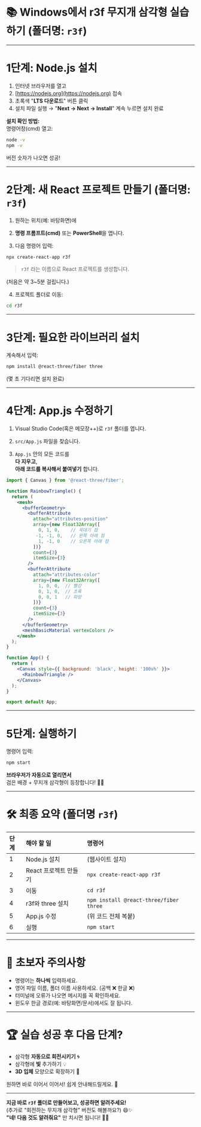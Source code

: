 # 📚 Windows에서 r3f 무지개 삼각형 실습하기 (폴더명: `r3f`)

---

# 1단계: Node.js 설치

1. 인터넷 브라우저를 열고  
2. [https://nodejs.org](https://nodejs.org) 접속  
3. 초록색 "**LTS 다운로드**" 버튼 클릭  
4. 설치 파일 실행 → "**Next → Next → Install**" 계속 누르면 설치 완료

**설치 확인 방법:**  
명령어창(cmd) 열고:

```bash
node -v
npm -v
```
버전 숫자가 나오면 성공!

---

# 2단계: 새 React 프로젝트 만들기 (폴더명: `r3f`)

1. 원하는 위치(예: 바탕화면)에  
2. **명령 프롬프트(cmd)** 또는 **PowerShell**을 엽니다.

3. 다음 명령어 입력:

```bash
npx create-react-app r3f
```

> `r3f` 라는 이름으로 React 프로젝트를 생성합니다.

(처음은 약 3~5분 걸립니다.)

4. 프로젝트 폴더로 이동:

```bash
cd r3f
```

---

# 3단계: 필요한 라이브러리 설치

계속해서 입력:

```bash
npm install @react-three/fiber three
```

(몇 초 기다리면 설치 완료)

---

# 4단계: App.js 수정하기

1. Visual Studio Code(혹은 메모장++)로 `r3f` 폴더를 엽니다.

2. `src/App.js` 파일을 찾습니다.

3. `App.js` 안의 모든 코드를  
**다 지우고**,  
**아래 코드를 복사해서 붙여넣기** 합니다.

```jsx
import { Canvas } from '@react-three/fiber';

function RainbowTriangle() {
  return (
    <mesh>
      <bufferGeometry>
        <bufferAttribute
          attach="attributes-position"
          array={new Float32Array([
            0, 1, 0,    // 꼭대기 점
           -1, -1, 0,   // 왼쪽 아래 점
            1, -1, 0    // 오른쪽 아래 점
          ])}
          count={3}
          itemSize={3}
        />
        <bufferAttribute
          attach="attributes-color"
          array={new Float32Array([
            1, 0, 0,  // 빨강
            0, 1, 0,  // 초록
            0, 0, 1   // 파랑
          ])}
          count={3}
          itemSize={3}
        />
      </bufferGeometry>
      <meshBasicMaterial vertexColors />
    </mesh>
  );
}

function App() {
  return (
    <Canvas style={{ background: 'black', height: '100vh' }}>
      <RainbowTriangle />
    </Canvas>
  );
}

export default App;
```

---

# 5단계: 실행하기

명령어 입력:

```bash
npm start
```

**브라우저가 자동으로 열리면서**  
검은 배경 + 무지개 삼각형이 등장합니다! 🌈🔺

---

# 🛠️ 최종 요약 (폴더명 `r3f`)

| 단계 | 해야 할 일 | 명령어 |
|:---|:---|:---|
| 1 | Node.js 설치 | (웹사이트 설치) |
| 2 | React 프로젝트 만들기 | `npx create-react-app r3f` |
| 3 | 이동 | `cd r3f` |
| 4 | r3f와 three 설치 | `npm install @react-three/fiber three` |
| 5 | App.js 수정 | (위 코드 전체 복붙) |
| 6 | 실행 | `npm start` |

---

# 🎯 초보자 주의사항

- 명령어는 **하나씩** 입력하세요.
- 영어 파일 이름, 폴더 이름 사용하세요. (공백 ❌ 한글 ❌)
- 터미널에 오류가 나오면 메시지를 꼭 확인하세요.
- 윈도우 한글 경로(예: 바탕화면/문서)에서도 잘 됩니다.

---

# 🏆 실습 성공 후 다음 단계?

- 삼각형 **자동으로 회전시키기** 🌀  
- 삼각형에 **빛** 추가하기 💡  
- **3D 입체** 모양으로 확장하기 🔷

원하면 바로 이어서 이어서! 쉽게 안내해드릴게요. 🚀

---

**지금 바로 `r3f` 폴더로 만들어보고, 성공하면 알려주세요!**  
(추가로 "회전하는 무지개 삼각형" 버전도 해볼까요?) 😄✨  
**"네! 다음 것도 알려줘요"** 만 치시면 됩니다! 🎨🚀
